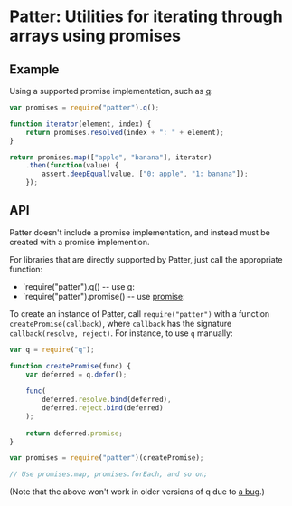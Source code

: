 # Patter: Utilities for iterating through arrays using promises

## Example

Using a supported promise implementation, such as [q](https://github.com/kriskowal/q):

```javascript
var promises = require("patter").q();

function iterator(element, index) {
    return promises.resolved(index + ": " + element);
}

return promises.map(["apple", "banana"], iterator)
    .then(function(value) {
        assert.deepEqual(value, ["0: apple", "1: banana"]);
    });
```

## API

Patter doesn't include a promise implementation,
and instead must be created with a promise implemention.

For libraries that are directly supported by Patter,
just call the appropriate function:

* `require("patter").q() -- use [q](https://github.com/kriskowal/q):
* `require("patter").promise() -- use [promise](https://github.com/then/promise):

To create an instance of Patter,
call `require("patter")` with a function `createPromise(callback)`,
where `callback` has the signature `callback(resolve, reject)`.
For instance, to use `q` manually:

```javascript
var q = require("q");

function createPromise(func) {
    var deferred = q.defer();
    
    func(
        deferred.resolve.bind(deferred),
        deferred.reject.bind(deferred)
    );
    
    return deferred.promise;
}

var promises = require("patter")(createPromise);

// Use promises.map, promises.forEach, and so on;
```

(Note that the above won't work in older versions of q due to [a bug](https://github.com/kriskowal/q/issues/252).)
